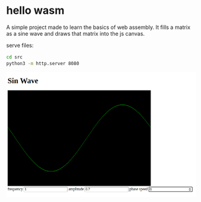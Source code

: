 # hello wasm
A simple project made to learn the basics of web assembly.
It fills a matrix as a sine wave and draws that matrix into the js canvas.

serve files:
```bash
cd src
python3 -m http.server 8080
```
![screenshot](./assets/screenshot.png)